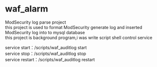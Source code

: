 # waf_alarm
ModSecurity log parse project</br>
this project is used to format ModSecurity  generate log and inserted ModSecurity log into to mysql database</br>
this project is background program,i was write script shell control service</br>

service start：/scripts/waf_auditlog start</br>
service stop：/scripts/waf_auditlog stop</br>
service restart：/scripts/waf_auditlog restart</br>

